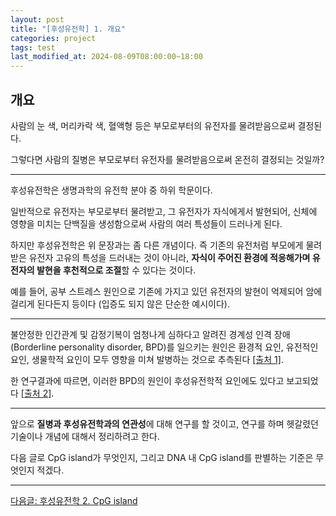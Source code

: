 ```yaml
---
layout: post
title: "[후성유전학] 1. 개요"
categories: project
tags: test
last_modified_at: 2024-08-09T08:00:00~18:00
---  
```



## 개요  
사람의 눈 색, 머리카락 색, 혈액형 등은 부모로부터의 유전자를 물려받음으로써 결정된다. 

그렇다면 사람의 질병은 부모로부터 유전자를 물려받음으로써 온전히 결정되는 것일까?  

--- 

후성유전학은 생명과학의 유전학 분야 중 하위 학문이다. 

일반적으로 유전자는 부모로부터 물려받고, 그 유전자가 자식에게서 발현되어, 신체에 영향을 미치는 단백질을 생성함으로써 사람의 여러 특성들이 드러나게 된다.   

하지만 후성유전학은 위 문장과는 좀 다른 개념이다. 즉 기존의 유전처럼 부모에게 물려받은 유전자 고유의 특성을 드러내는 것이 아니라, **자식이 주어진 환경에 적응해가며 유전자의 발현을 후천적으로 조절**할 수 있다는 것이다.  

예를 들어, 공부 스트레스 원인으로 기존에 가지고 있던 유전자의 발현이 억제되어 암에 걸리게 된다든지 등이다 (입증도 되지 않은 단순한 예시이다).

---

불안정한 인간관계 및 감정기복이 엄청나게 심하다고 알려진 경계성 인격 장애 (Borderline personality disorder, BPD)를 일으키는 원인은 환경적 요인, 유전적인 요인, 생물학적 요인이 모두 영향을 미쳐 발병하는 것으로 추측된다 [[출처 1]](https://www.amc.seoul.kr/asan/healthinfo/disease/diseaseDetail.do?contentId=32723).

한 연구결과에 따르면, 이러한 BPD의 원인이 후성유전학적 요인에도 있다고 보고되었다 [[출처 2]](https://www.tandfonline.com/doi/abs/10.4161/epi.6.12.18363).  

--- 

앞으로 **질병과 후성유전학과의 연관성**에 대해 연구를 할 것이고, 연구를 하며 헷갈렸던 기술이나 개념에 대해서 정리하려고 한다.   

다음 글로 CpG island가 무엇인지, 그리고 DNA 내 CpG island를 판별하는 기준은 무엇인지 적겠다.

---

[다음글: 후성유전학 2. CpG island](https://rlagksqls17.github.io/project/2024/08/11/methylation_cancer2.html)